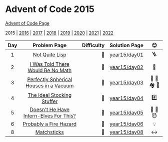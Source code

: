 # Advent of Code 2015

[Advent of Code Page](https://adventofcode.com/2015)

2015 | [2016](/year16) | [2017](/year17) | [2018](/year18) | [2019](/year19) | [2020](/year20) | [2021](/year21) | [2022](/year22)

| Day |                               Problem Page                               | Difficulty |       Solution Page       |    :wink:    | 
|:--:|:------------------------------------------------------------------------:| ---: |:-------------------------:|:------------:|
|  1 |          [Not Quite Lisp](https://adventofcode.com/2015/day/1)           | :star2: | [year15/day01](/year15/day01) |   :ladder:   | 
|  2 | [I Was Told There Would Be No Math](https://adventofcode.com/2015/day/2) | :star2: | [year15/day02](/year15/day02) | :gift_heart: | 
|  3  | [Perfectly Spherical Houses in a Vacuum](https://adventofcode.com/2015/day/3) | :star2: | [year15/day03](/year15/day03) | :santa: :robot: :houses: :compass: | 
|  4  | [The Ideal Stocking Stuffer](https://adventofcode.com/2015/day/4) | :star2: | [year15/day04](/year15/day04) | :hash: | 
|  5  | [Doesn't He Have Intern-Elves For This?](https://adventofcode.com/2015/day/5) | :star2: | [year15/day05](/year15/day05) | :angel: :santa: :smiling_imp: | 
|  6  | [Probably a Fire Hazard](https://adventofcode.com/2015/day/6) | :star2: | [year15/day06](/year15/day06) | :bulb: | 
|  8  | [Matchsticks](https://adventofcode.com/2015/day/8) | :star2: | [year15/day08](/year15/day08) | :left_right_arrow: | 
